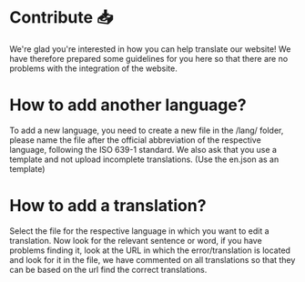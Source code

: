 # Contribute 📥
We're glad you're interested in how you can help translate our website! We have therefore prepared some guidelines for you here so that there are no problems with the integration of the website.

# How to add another language?
To add a new language, you need to create a new file in the /lang/ folder, please name the file after the official abbreviation of the respective language, following the ISO 639-1 standard. We also ask that you use a template and not upload incomplete translations. (Use the en.json as an template)

# How to add a translation?
Select the file for the respective language in which you want to edit a translation. Now look for the relevant sentence or word, if you have problems finding it, look at the URL in which the error/translation is located and look for it in the file, we have commented on all translations so that they can be based on the url find the correct translations.
